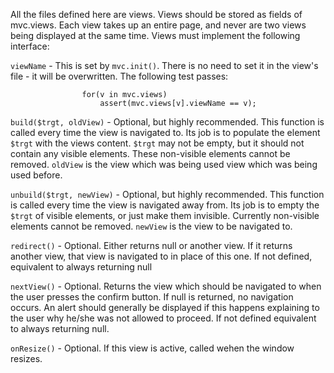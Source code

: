 All the files defined here are views.  Views should be stored as fields of
mvc.views.  Each view takes up an entire page, and never are two views being
displayed at the same time.  Views must implement the following interface:


`viewName` -	This is set by `mvc.init()`.  There is no need to set it in
				the view's file - it will be overwritten.  The following test
				passes:

					for(v in mvc.views)
						assert(mvc.views[v].viewName == v);


`build($trgt, oldView)` -	Optional, but highly recommended.  This function
							is called every time the view is navigated to.
							Its job is to populate the element `$trgt` with
							the views content.  `$trgt` may not be empty, but
							it should not contain any visible elements.
							These non-visible elements cannot be removed.
							`oldView` is the view which was being used
							view which was being used before. 


`unbuild($trgt, newView)` -	Optional, but highly recommended.  This
							function is called every time the view is
							navigated away from.  Its job is to empty the
							`$trgt` of visible elements, or just make them
							invisible.  Currently non-visible elements cannot
							be removed.  `newView` is the view to be
							navigated to.


`redirect()` -	Optional.  Either returns null or another view.  If it
				returns another view, that view is navigated to in place
				of this one.  If not defined, equivalent to always
				returning null


`nextView()` -	Optional.  Returns the view which should be navigated to
				when the user presses the confirm button.  If null is 
				returned, no navigation occurs.  An alert should
				generally be displayed if this happens explaining to the
				user why he/she was not allowed to proceed.  If not 
				defined equivalent to always returning null.


`onResize()` -	Optional.  If this view is active, called wehen the window
				resizes.
